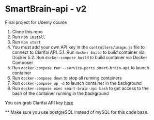 # SmartBrain-api - v2
Final project for Udemy course

1. Clone this repo
2. Run `npm install`
3. Run `npm start`
4. You must add your own API key in the `controllers/image.js` file to connect to Clarifai API.
5.1. Run `docker build` to build container via Docker
5.2. Run `docker-compose build` to build container via Docker Composer
6. Run `docker-compose run --service-ports smart-brain-api` to launch container
7. Run `docker-compose down` to stop all running containers
7. Run `docker-compose up -d` to launch container in the background
8. Run `docker-compose exec smart-brain-api bash` to get access to the bash of the container running in the background

You can grab Clarifai API key [here](https://www.clarifai.com/)

** Make sure you use postgreSQL instead of mySQL for this code base.
